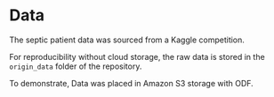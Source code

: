 # Data

The septic patient data was sourced from a Kaggle competition.

For reproducibility without cloud storage, the raw data is stored in the `origin_data` folder of the repository.

To demonstrate, Data was placed in Amazon S3 storage with ODF.

